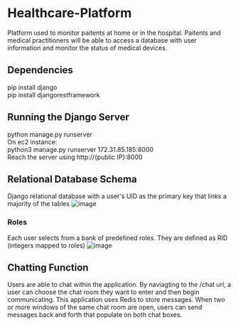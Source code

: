 # Healthcare-Platform
Platform used to monitor paitents at home or in the hospital. Paitents and medical practitioners will be able to access a database with user information and monitor the status of medical devices. 

## Dependencies
pip install django
<br>
pip install djangorestframework

## Running the Django Server
python manage.py runserver
<br>
On ec2 instance:
<br>
python3 manage.py runserver 172.31.85.185:8000 
<br>
Reach the server using http://{public IP}:8000
<br>
## Relational Database Schema
Django relational database with a user's UID as the primary key that links a majority of the tables
![image](https://user-images.githubusercontent.com/55994268/155548655-1ab4a1ee-7a20-4b61-bb7a-e80aef9e9078.png)
### Roles
Each user selects from a bank of predefined roles. They are defined as RID (integers mapped to roles)
![image](https://user-images.githubusercontent.com/55994268/158822023-e5bb9745-f28d-45de-b96b-7adc8129ce8e.png)

## Chatting Function
Users are able to chat within the application. By naviagting to the /chat url, a user can choose the chat room they want to enter and then begin communicating. This application uses Redis to store messages. When two or more windows of the same chat room are open, users can send messages back and forth that populate on both chat boxes.
